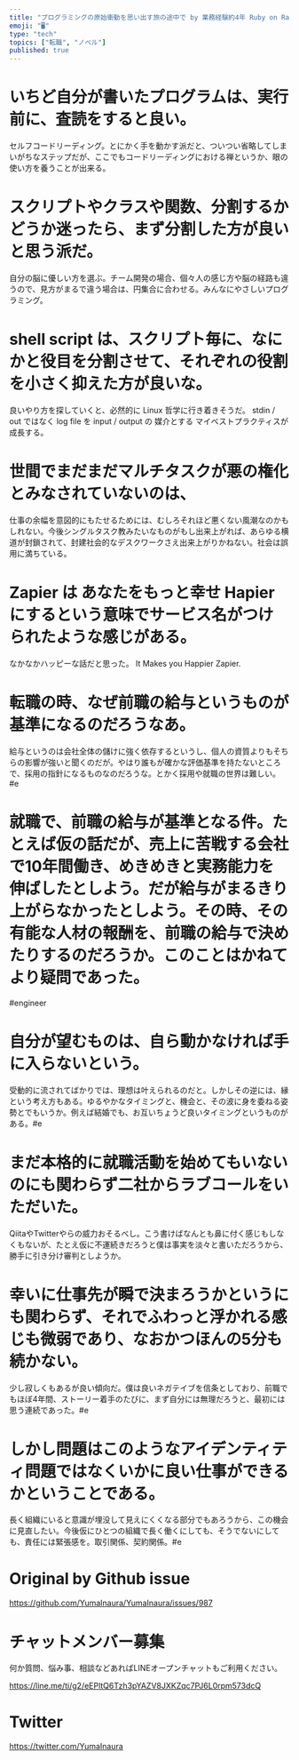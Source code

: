 ```yaml
---
title: "プログラミングの原始衝動を思い出す旅の途中で by 業務経験約4年 Ruby on Rails エンジニア #転職 #ノベル 2019-03"
emoji: "🖥"
type: "tech"
topics: ["転職", "ノベル"]
published: true
---
```


# いちど自分が書いたプログラムは、実行前に、査読をすると良い。

セルフコードリーディング。とにかく手を動かす派だと、ついつい省略してしまいがちなステップだが、ここでもコードリーディングにおける禅というか、眼の使い方を養うことが出来る。

# スクリプトやクラスや関数、分割するかどうか迷ったら、まず分割した方が良いと思う派だ。

自分の脳に優しい方を選ぶ。チーム開発の場合、個々人の感じ方や脳の経路も違うので、見方がまるで違う場合は、円集合に合わせる。みんなにやさしいプログラミング。


# shell script は、スクリプト毎に、なにかと役目を分割させて、それぞれの役割を小さく抑えた方が良いな。

良いやり方を探していくと、必然的に Linux 哲学に行き着きそうだ。 stdin / out ではなく log file を input / output の 媒介とする マイベストプラクティスが成長する。

# 世間でまだまだマルチタスクが悪の権化とみなされていないのは、

仕事の余幅を意図的にもたせるためには、むしろそれほど悪くない風潮なのかもしれない。今後シングルタスク教みたいなものがもし出来上がれば、あらゆる横道が封鎖されて、封建社会的なデスクワークさえ出来上がりかねない。社会は誤用に満ちている。


# Zapier は あなたをもっと幸せ Hapier にするという意味でサービス名がつけられたような感じがある。

なかなかハッピーな話だと思った。 It Makes you Happier Zapier. 

# 転職の時、なぜ前職の給与というものが基準になるのだろうなあ。

給与というのは会社全体の儲けに強く依存するというし、個人の資質よりもそちらの影響が強いと聞くのだが。やはり誰もが確かな評価基準を持たないところで、採用の指針になるものなのだろうな。とかく採用や就職の世界は難しい。#e 

# 就職で、前職の給与が基準となる件。たとえば仮の話だが、売上に苦戦する会社で10年間働き、めきめきと実務能力を伸ばしたとしよう。だが給与がまるきり上がらなかったとしよう。その時、その有能な人材の報酬を、前職の給与で決めたりするのだろうか。このことはかねてより疑問であった。


#engineer 

# 自分が望むものは、自ら動かなければ手に入らないという。

受動的に流されてばかりでは、理想は叶えられるのだと。しかしその逆には、縁という考え方もある。ゆるやかなタイミングと、機会と、その波に身を委ねる姿勢とでもいうか。例えば結婚でも、お互いちょうど良いタイミングというものがある。#e 

# まだ本格的に就職活動を始めてもいないのにも関わらず二社からラブコールをいただいた。

QiitaやTwitterやらの威力おそるべし。こう書けばなんとも鼻に付く感じもしなくもないが、たとえ仮に不運続きだろうと僕は事実を淡々と書いただろうから、勝手に引き分け審判としようか。 

# 幸いに仕事先が瞬で決まろうかというにも関わらず、それでふわっと浮かれる感じも微弱であり、なおかつほんの5分も続かない。

少し寂しくもあるが良い傾向だ。僕は良いネガテイブを信条としており、前職でもほぼ4年間、ストーリー着手のたびに、まず自分には無理だろうと、最初には思う連続であった。#e 

# しかし問題はこのようなアイデンティティ問題ではなくいかに良い仕事ができるかということである。

長く組織にいると意識が埋没して見えにくくなる部分でもあろうから、この機会に見直したい。今後仮にひとつの組織で長く働くにしても、そうでないにしても、責任には緊張感を。取引関係、契約関係。#e

# Original by Github issue

https://github.com/YumaInaura/YumaInaura/issues/987








<!-- Update From Qiita API -->

# チャットメンバー募集


何か質問、悩み事、相談などあればLINEオープンチャットもご利用ください。

https://line.me/ti/g2/eEPltQ6Tzh3pYAZV8JXKZqc7PJ6L0rpm573dcQ





# Twitter


https://twitter.com/YumaInaura


<!-- Update From Qiita API -->


